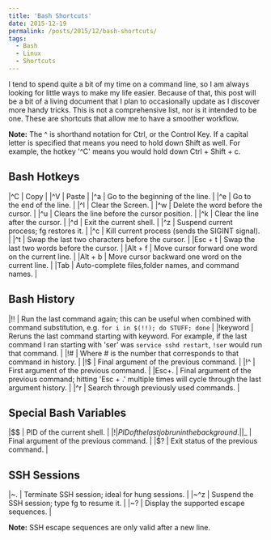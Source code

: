 ```yaml
---
title: 'Bash Shortcuts'
date: 2015-12-19
permalink: /posts/2015/12/bash-shortcuts/
tags:
  - Bash
  - Linux
  - Shortcuts
---
```


I tend to spend quite a bit of my time on a command line, so I am always looking for little ways to make my life easier. Because of that, this post will be a bit of a living document that I plan to occasionally update as I discover more handy tricks. This is not a comprehensive list, nor is it intended to be one. These are shortcuts that allow me to have a smoother workflow.

**Note:** The ^ is shorthand notation for Ctrl, or the Control Key. If a capital letter is specified that means you need to hold down Shift as well. For example, the hotkey '^C' means you would hold down Ctrl + Shift + c.

Bash Hotkeys
---

|^C	 | Copy |
|^V	 | Paste |
|^a	 | Go to the beginning of the line. |
|^e	 | Go to the end of the line. |
|^l	 | Clear the Screen. |
|^w	 | Delete the word before the cursor. |
|^u	 | Clears the line before the cursor position. |
|^k	 | Clear the line after the cursor. |
|^d	 | Exit the current shell. |
|^z	 | Suspend current process; fg restores it. |
|^c	 | Kill current process (sends the SIGINT signal). |
|^t	 | Swap the last two characters before the cursor. |
|Esc + t | Swap the last two words before the cursor. |
|Alt + f | Move cursor forward one word on the current line. |
|Alt + b | Move cursor backward one word on the current line. |
|Tab	 | Auto-complete files,folder names, and command names. |

Bash History
---

|!!       | Run the last command again; this can be useful when combined with command substitution, e.g. `for i in $(!!); do STUFF; done` |
|!keyword | Reruns the last command starting with keyword. For example, if the last command I ran starting with 'ser' was `service sshd restart`, `!ser` would run that command. |
|!#       | Where # is the number that corresponds to that command in history. |
|!$       | Final argument of the previous command. |
|!^       | First argument of the previous command. |
|Esc+.    | Final argument of the previous command; hitting 'Esc + .' multiple times will cycle through the last argument history. |
|^r       | Search through previously used commands. |

Special Bash Variables
---

|$$ | PID of the current shell. |
|$! | PID of the last job run in the background. |
|$_ | Final argument of the previous command. |
|$? | Exit status of the previous command. |

SSH Sessions
---

|~.  | Terminate SSH session; ideal for hung sessions. |
|~^z | Suspend the SSH session; type fg to resume it. |
|~?  | Display the supported escape sequences. |

**Note:** SSH escape sequences are only valid after a new line.
